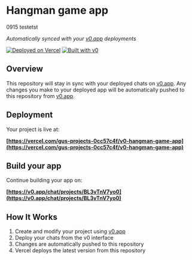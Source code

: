 # Hangman game app

0915 testetst

*Automatically synced with your [v0.app](https://v0.app) deployments*

[![Deployed on Vercel](https://img.shields.io/badge/Deployed%20on-Vercel-black?style=for-the-badge&logo=vercel)](https://vercel.com/gus-projects-0cc57c4f/v0-hangman-game-app)
[![Built with v0](https://img.shields.io/badge/Built%20with-v0.app-black?style=for-the-badge)](https://v0.app/chat/projects/BL3vTnV7yo0)

## Overview

This repository will stay in sync with your deployed chats on [v0.app](https://v0.app).
Any changes you make to your deployed app will be automatically pushed to this repository from [v0.app](https://v0.app).

## Deployment

Your project is live at:

**[https://vercel.com/gus-projects-0cc57c4f/v0-hangman-game-app](https://vercel.com/gus-projects-0cc57c4f/v0-hangman-game-app)**

## Build your app

Continue building your app on:

**[https://v0.app/chat/projects/BL3vTnV7yo0](https://v0.app/chat/projects/BL3vTnV7yo0)**

## How It Works

1. Create and modify your project using [v0.app](https://v0.app)
2. Deploy your chats from the v0 interface
3. Changes are automatically pushed to this repository
4. Vercel deploys the latest version from this repository
